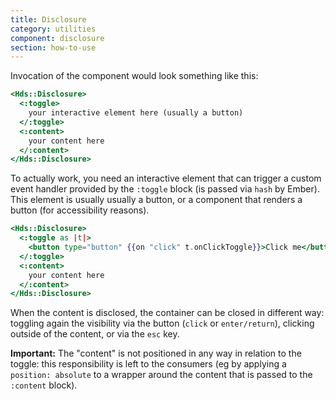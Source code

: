 ```yaml
---
title: Disclosure
category: utilities
component: disclosure
section: how-to-use
---
```


Invocation of the component would look something like this:

```handlebars
<Hds::Disclosure>
  <:toggle>
    your interactive element here (usually a button)
  </:toggle>
  <:content>
    your content here
  </:content>
</Hds::Disclosure>
```

To actually work, you need an interactive element that can trigger a custom event handler provided by the `:toggle` block (is passed via `hash` by Ember). This element is usually usually a button, or a component that renders a button (for accessibility reasons).

```handlebars
<Hds::Disclosure>
  <:toggle as |t|>
    <button type="button" {{on "click" t.onClickToggle}}>Click me</button>
  </:toggle>
  <:content>
    your content here
  </:content>
</Hds::Disclosure>
```

When the content is disclosed, the container can be closed in different way: toggling again the visibility via the button (`click` or `enter/return`), clicking outside of the content, or via the `esc` key.

**Important:** The "content" is not positioned in any way in relation to the toggle: this responsibility is left to the consumers (eg by applying a `position: absolute` to a wrapper around the content that is passed to the `:content` block).